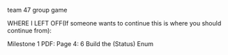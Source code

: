 team 47 group game

WHERE I LEFT OFF(If someone wants to continue this is where you should continue from):

Milestone 1 PDF:
Page 4: 6 Build the (Status) Enum